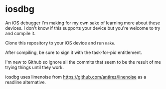 # iosdbg

An iOS debugger I'm making for my own sake of learning more about these devices. I don't know if this supports your device but you're welcome to try and compile it.

Clone this repository to your iOS device and run `make`.

After compiling, be sure to sign it with the task-for-pid entitlement.

I'm new to Github so ignore all the commits that seem to be the result of me trying things until they work.

iosdbg uses limenoise from https://github.com/antirez/linenoise as a readline alternative.
